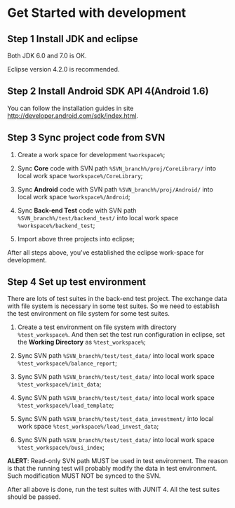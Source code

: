 # Get Started with development #

## Step 1 Install JDK and eclipse ##
Both JDK 6.0 and 7.0 is OK.

Eclipse version 4.2.0 is recommended.

## Step 2 Install Android SDK API 4(Android 1.6) ##
You can follow the installation guides in site http://developer.android.com/sdk/index.html.

## Step 3 Sync project code from SVN ##
1. Create a work space for development `%workspace%`;

2. Sync **Core** code with SVN path `%SVN_branch%/proj/CoreLibrary/` into local work space `%workspace%/CoreLibrary`;

3. Sync **Android** code with SVN path `%SVN_branch%/proj/Android/` into local work space `%workspace%/Android`;

4. Sync **Back-end Test** code with SVN path `%SVN_branch%/test/backend_test/` into local work space `%workspace%/backend_test`;

5. Import above three projects into eclipse;

After all steps above, you've established the eclipse work-space for development.

## Step 4 Set up test environment ##
There are lots of test suites in the back-end test project. The exchange data with file system is necessary in some test suites. So we need to establish the test environment on file system for some test suites.

1. Create a test environment on file system with directory `%test_workspace%`. And then set the test run configuration in eclipse, set the **Working Directory** as `%test_workspace%`;

2. Sync SVN path `%SVN_branch%/test/test_data/` into local work space `%test_workspace%/balance_report`;

3. Sync SVN path `%SVN_branch%/test/test_data/` into local work space `%test_workspace%/init_data`;

4. Sync SVN path `%SVN_branch%/test/test_data/` into local work space `%test_workspace%/load_template`;

5. Sync SVN path `%SVN_branch%/test/test_data_investment/` into local work space `%test_workspace%/load_invest_data`;

6. Sync SVN path `%SVN_branch%/test/test_data/` into local work space `%test_workspace%/busi_index`;

**ALERT**: Read-only SVN path MUST be used in test environment. The reason is that the running test will probably modify the data in test environment. Such modification MUST NOT be synced to the SVN.

After all above is done, run the test suites with JUNIT 4. All the test suites should be passed.